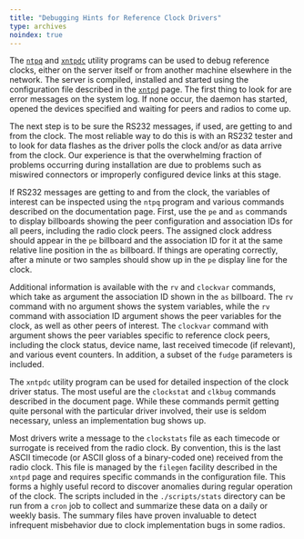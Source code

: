 ```yaml
---
title: "Debugging Hints for Reference Clock Drivers"
type: archives
noindex: true
---
```


The [<code>ntpq</code>](/archives/3-5.93e/ntpq/) and [<code>xntpdc</code>](/archives/3-5.93e/xntpdc/) utility programs can be used to debug reference clocks, either on the server itself or from another machine elsewhere in the network. The server is compiled, installed and started using the configuration file described in the [<code>xntpd</code>](/archives/3-5.93e/xntpd/) page. The first thing to look for are error messages on the system log. If none occur, the daemon has started, opened the devices specified and waiting for peers and radios to come up. 

The next step is to be sure the RS232 messages, if used, are getting to and from the clock. The most reliable way to do this is with an RS232 tester and to look for data flashes as the driver polls the clock and/or as data arrive from the clock. Our experience is that the overwhelming fraction of problems occurring during installation are due to problems such as miswired connectors or improperly configured device links at this stage. 

If RS232 messages are getting to and from the clock, the variables of interest can be inspected using the <code>ntpq</code> program and various commands described on the documentation page. First, use the <code>pe</code> and <code>as</code> commands to display billboards showing the peer configuration and association IDs for all peers, including the radio clock peers. The assigned clock address should appear in the <code>pe</code> billboard and the association ID for it at the same relative line position in the <code>as</code> billboard. If things are operating correctly, after a minute or two samples should show up in the <code>pe</code> display line for the clock. 

Additional information is available with the <code>rv</code> and <code>clockvar</code> commands, which take as argument the association ID shown in the <code>as</code> billboard. The <code>rv</code> command with no argument shows the system variables, while the <code>rv</code> command with association ID argument shows the peer variables for the clock, as well as other peers of interest. The <code>clockvar</code> command with argument shows the peer variables specific to reference clock peers, including the clock status, device name, last received timecode (if relevant), and various event counters. In addition, a subset of the <code>fudge</code> parameters is included.

The <code>xntpdc</code> utility program can be used for detailed inspection of the clock driver status. The most useful are the <code>clockstat</code> and <code>clkbug</code> commands described in the document page. While these commands permit getting quite personal with the particular driver involved, their use is seldom necessary, unless an implementation bug shows up.

Most drivers write a message to the <code>clockstats</code> file as each timecode or surrogate is received from the radio clock. By convention, this is the last ASCII timecode (or ASCII gloss of a binary-coded one) received from the radio clock. This file is managed by the <code>filegen</code> facility described in the <code>xntpd</code> page and requires specific commands in the configuration file. This forms a highly useful record to discover anomalies during regular operation of the clock. The scripts included in the <code>./scripts/stats</code> directory can be run from a <code>cron</code> job to collect and summarize these data on a daily or weekly basis. The summary files have proven invaluable to detect infrequent misbehavior due to clock implementation bugs in some radios.